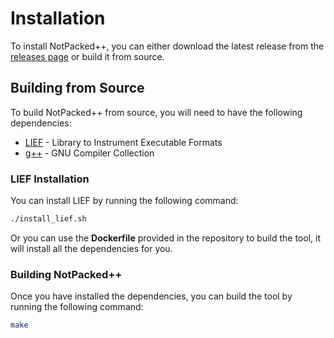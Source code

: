 # Installation

To install NotPacked++, you can either download the latest release from the [releases page](https://github.com/packing-box/packer-masking-tool/releases) or build it from source.

## Building from Source

To build NotPacked++ from source, you will need to have the following dependencies:

- [LIEF](https://lief.re/) - Library to Instrument Executable Formats
- [g++](https://gcc.gnu.org/) - GNU Compiler Collection


### LIEF Installation
You can install LIEF by running the following command:
```bash
./install_lief.sh
```
Or you can use the **Dockerfile** provided in the repository to build the tool, it will install all the dependencies for you.

### Building NotPacked++
Once you have installed the dependencies, you can build the tool by running the following command:
```bash
make
```

